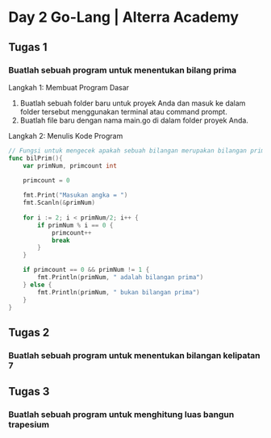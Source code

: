 # Day 2 Go-Lang | Alterra Academy

## Tugas 1
### Buatlah sebuah program untuk menentukan bilang prima
Langkah 1: Membuat Program Dasar
1. Buatlah sebuah folder baru untuk proyek Anda dan masuk ke dalam folder tersebut menggunakan terminal atau command prompt.
2. Buatlah file baru dengan nama main.go di dalam folder proyek Anda.

Langkah 2: Menulis Kode Program
```go
// Fungsi untuk mengecek apakah sebuah bilangan merupakan bilangan prima
func bilPrim(){
	var primNum, primcount int
	
	primcount = 0

	fmt.Print("Masukan angka = ")
	fmt.Scanln(&primNum)
	
	for i := 2; i < primNum/2; i++ {
		if primNum % i == 0 {
			primcount++
			break
		}
	}

	if primcount == 0 && primNum != 1 {
		fmt.Println(primNum, " adalah bilangan prima")
	} else {
		fmt.Println(primNum, " bukan bilangan prima")
	}
}
```


## Tugas 2
### Buatlah sebuah program untuk menentukan bilangan kelipatan 7

## Tugas 3
### Buatlah sebuah program untuk menghitung luas bangun trapesium
